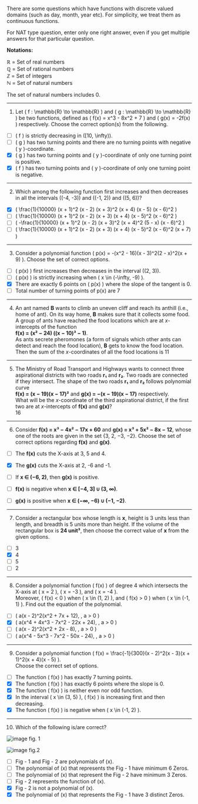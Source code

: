 There are some questions which have functions with discrete valued domains (such as day, month, year etc). For simplicity, we treat them as continuous functions.

For NAT type question, enter only one right answer, even if you get multiple answers for that particular question.

**Notations:**

ℝ = Set of real numbers  
ℚ = Set of rational numbers  
ℤ = Set of integers  
ℕ = Set of natural numbers  

The set of natural numbers includes 0.

---

1) Let \( f : \mathbb{R} \to \mathbb{R} \) and \( g : \mathbb{R} \to \mathbb{R} \) be two functions, defined as \( f(x) = x^3 - 8x^2 + 7 \) and \( g(x) = -2f(x) \) respectively. Choose the correct option(s) from the following.  

- [ ] \( f \) is strictly decreasing in \([10, \infty)\).  
- [ ] \( g \) has two turning points and there are no turning points with negative \( y \)-coordinate.  
- [x] \( g \) has two turning points and \( y \)-coordinate of only one turning point is positive.  
- [x] \( f \) has two turning points and \( y \)-coordinate of only one turning point is negative.  

---

2) Which among the following function first increases and then decreases in all the intervals \((-4, -3)\) and \((-1, 2)\) and \((5, 6)\)?  

- [x] \( \frac{1}{10000} (x + 1)^2 (x - 2) (x + 3)^2 (x + 4) (x - 5) (x - 6)^2 \)  
- [ ] \( \frac{1}{10000} (x + 1)^2 (x - 2) (x + 3) (x + 4) (x - 5)^2 (x - 6)^2 \)  
- [ ] \( -\frac{1}{10000} (x + 1)^2 (x - 2) (x + 3)^2 (x + 4)^2 (5 - x) (x - 6)^2 \)  
- [ ] \( \frac{1}{10000} (x + 1)^2 (x - 2) (x + 3) (x + 4) (x - 5)^2 (x - 6)^2 (x + 7) \)  

---

 3) Consider a polynomial function \( p(x) = -(x^2 - 16)(x - 3)^2(2 - x)^2(x + 9) \). Choose the set of correct options.  

- [ ] \( p(x) \) first increases then decreases in the interval \((2, 3)\).  
- [ ] \( p(x) \) is strictly increasing when \( x \in (-\infty, -9) \).  
- [x] There are exactly 6 points on \( p(x) \) where the slope of the tangent is 0.
- [ ] Total number of turning points of p(x) are 7

---

4) An ant named **B** wants to climb an uneven cliff and reach its anthill (i.e., home of ant). On its way home, **B** makes sure that it collects some food. A group of ants have reached the food locations which are at *x*-intercepts of the function  
**f(x) = (x² − 24) \((x − 10)³ − 1\)**.  
As ants secrete pheromones (a form of signals which other ants can detect and reach the food location), **B** gets to know the food location. Then the sum of the *x*-coordinates of all the food locations is  11


---

5) The Ministry of Road Transport and Highways wants to connect three aspirational districts with two roads **r₁** and **r₂**. Two roads are connected if they intersect. The shape of the two roads **r₁** and **r₂** follows polynomial curve  
**f(x) = (x − 19)(x − 17)²** and **g(x) = −(x − 19)(x − 17)** respectively.  
What will be the *x*-coordinate of the third aspirational district, if the first two are at *x*-intercepts of **f(x)** and **g(x)**?  
16

---

6) Consider **f(x) = x³ − 4x² − 17x + 60** and **g(x) = x³ + 5x² − 8x − 12**, whose one of the roots are given in the set {3, 2, −3, −2}. Choose the set of correct options regarding **f(x)** and **g(x)**.  

- [ ] The **f(x)** cuts the X-axis at 3, 5 and 4.  
- [x] The **g(x)** cuts the X-axis at 2, -6 and -1.  
- [ ] If **x ∈ (−6, 2)**, then **g(x)** is positive.  
- [ ] **f(x)** is negative when **x ∈ [−4, 3] ∪ (3, ∞)**.  
- [ ] **g(x)** is positive when **x ∈ (−∞, −6) ∪ (−1, −2)**.  


---

7) Consider a rectangular box whose length is **x**, height is 3 units less than length, and breadth is 5 units more than height. If the volume of the rectangular box is **24 unit³**, then choose the correct value of **x** from the given options.  

- [ ] 3  
- [x] 4  
- [ ] 5  
- [ ] 2  

---

8) Consider a polynomial function \( f(x) \) of degree 4 which intersects the X-axis at \( x = 2 \), \( x = -3 \), and \( x = -4 \).  
Moreover, \( f(x) < 0 \) when \( x \in (1, 2) \), and \( f(x) > 0 \) when \( x \in (-1, 1) \). Find out the equation of the polynomial.  

- [ ] \( a(x - 2)^2(x^2 + 7x + 12), \, a > 0 \)  
- [x] \( a(x^4 + 4x^3 - 7x^2 - 22x + 24), \, a > 0 \)  
- [ ] \( a(x - 2)^2(x^2 + 2x - 8), \, a > 0 \)  
- [ ] \( a(x^4 - 5x^3 - 7x^2 - 50x - 24), \, a > 0 \)  

---

9) Consider a polynomial function \( f(x) = \frac{-1}{300}(x - 2)^2(x - 3)(x + 1)^2(x + 4)(x - 5) \).  
Choose the correct set of options.  

- [ ] The function \( f(x) \) has exactly 7 turning points.  
- [x] The function \( f(x) \) has exactly 6 points where the slope is 0.  
- [x] The function \( f(x) \) is neither even nor odd function.  
- [x] In the interval \( x \in (3, 5) \), \( f(x) \) is increasing first and then decreasing.  
- [x] The function \( f(x) \) is negative when \( x \in (-1, 2) \).  

---


10) Which of the following is/are correct?  

![image](https://github.com/user-attachments/assets/3431009c-2cc8-401a-8f6c-25f6b3ccaa99)
fig. 1

![image](https://github.com/user-attachments/assets/1bf42812-092f-40c3-935d-2c5bd5d58a2d)
fig.2

- [ ] Fig - 1 and Fig - 2 are polynomials of \(x\).  
- [ ] The polynomial of \(x\) that represents the Fig - 1 have minimum 6 Zeros.  
- [ ] The polynomial of \(x\) that represent the Fig - 2 have minimum 3 Zeros.  
- [ ] Fig - 2 represents the function of \(x\).  
- [x] Fig - 2 is not a polynomial of \(x\).  
- [x] The polynomial of \(x\) that represents the Fig - 1 have 3 distinct Zeros.
